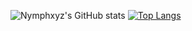 <!--
**Nymphxyz/Nymphxyz** is a ✨ _special_ ✨ repository because its `README.md` (this file) appears on your GitHub profile.

Here are some ideas to get you started:

- 🔭 I’m currently working on ...
- 🌱 I’m currently learning ...
- 👯 I’m looking to collaborate on ...
- 🤔 I’m looking for help with ...
- 💬 Ask me about ...
- 📫 How to reach me: ...
- 😄 Pronouns: ...
- ⚡ Fun fact: ...
-->
![Nymphxyz's GitHub stats](https://github-readme-stats.vercel.app/api?username=Nymphxyz&count_private=true&show_icons=true&include_all_commits=true&theme=dark&exclude_repo=520)
[![Top Langs](https://github-readme-stats.vercel.app/api/top-langs/?username=Nymphxyz&layout=compact&bg_color=transparent&title_color=abd200&text_color=3fb950&hide_border=1&langs_count=10)](https://github.com/Nymphxyz)
